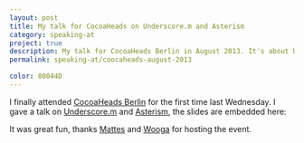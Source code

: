 ```yaml
---
layout: post
title: My talk for CocoaHeads on Underscore.m and Asterism
category: speaking-at
project: true
description: My talk for CocoaHeads Berlin in August 2013. It's about Underscore.m and Asterism!
permalink: speaking-at/coocaheads-august-2013

color: 80044D
---
```


I finally attended [CocoaHeads Berlin][ch-berlin] for the first time last
Wednesday. I gave a talk on [Underscore.m] and [Asterism], the slides are
embedded here:

<div class="embed" data-url="https://speakerdeck.com/robb/underscore-dot-m-plus-asterism">
    
</div>

It was great fun, thanks [Mattes] and [Wooga] for hosting the event.

[ch-berlin]: http://cocoaheads.org/de/Berlin/
[Underscore.m]: https://github.com/robb/Underscore.m
[asterism]: https://github.com/robb/Asterism
[mattes]: https://twitter.com/MattesGroeger
[wooga]: http://wooga.de
